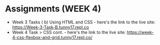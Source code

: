# Assignments (WEEK 4)

- Week 3 Tasks ( b) Using HTML and CSS    -   here's the link to the live site:   https://Week-3-Task-B.tunny17.repl.co 
- Week 4 Task > CSS cont.   -   here's the link to the live site:   https://week-4-css-flexbox-and-grid.tunny17.repl.co/

